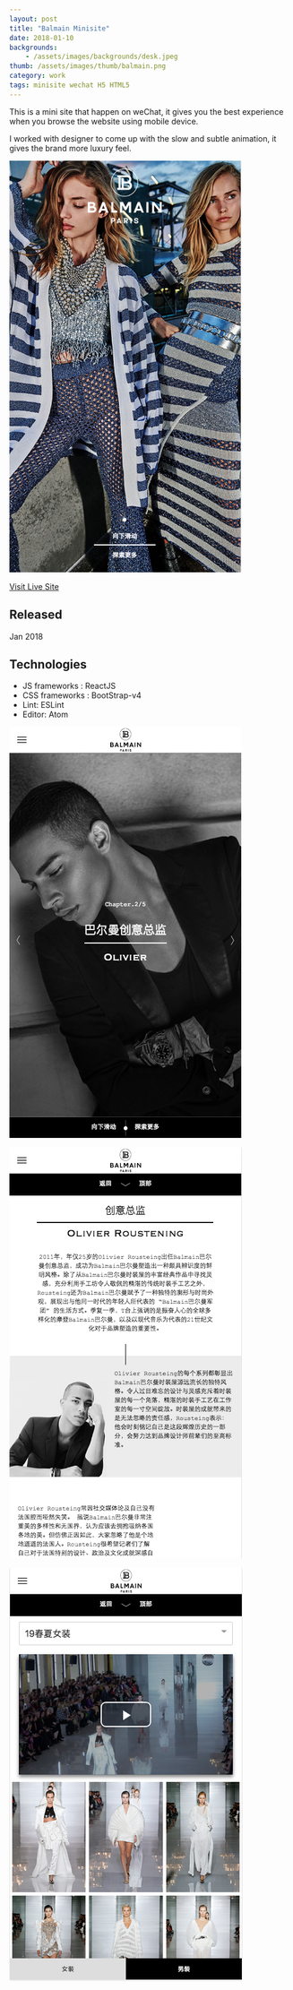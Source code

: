 ```yaml
---
layout: post
title: "Balmain Minisite"
date: 2018-01-10
backgrounds:
    - /assets/images/backgrounds/desk.jpeg
thumb: /assets/images/thumb/balmain.png
category: work
tags: minisite wechat H5 HTML5
---
```


This is a mini site that happen on weChat, it gives you the best experience when you browse the website using mobile device.

I worked with designer to come up with the slow and subtle animation, it gives the brand more luxury feel.

![Balmain homepage](/assets/images/blog/balmain-home.png)

[Visit Live Site](http://balmain.redantchina.cn/balmain-minisite/)

## Released
Jan 2018

## Technologies
- JS frameworks : ReactJS
- CSS frameworks : BootStrap-v4
- Lint: ESLint
- Editor: Atom

![Balmain](/assets/images/blog/balmain-page1.png)

![Balmain](/assets/images/blog/balmain-page2.png)

![Balmain](/assets/images/blog/balmain-page3.png)
